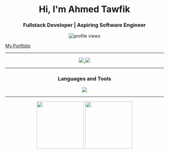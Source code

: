 <h1 align="center">Hi, I'm Ahmed Tawfik</h1>

<h3 align="center">Fullstack Developer | Aspiring Software Engineer</h3>

<p align="center">
  <img src="https://komarev.com/ghpvc/?username=freygold&label=Profile%20views&color=0e75b6&style=flat" alt="profile views" />
</p>

[My Portfolio](https://tawfik.is-a.dev/)

---

<div align="center">
  <a href="mailto:ahmedtawfik833@gmail.com">
    <img src="https://skillicons.dev/icons?i=gmail" />
  </a>
  <a href="https://linkedin.com/in/ahmed-tawfik-458353165/">
    <img src="https://skillicons.dev/icons?i=linkedin" />
  </a>
</div>

---

<h3 align="center">Languages and Tools</h3>
<p align="center">
  <img src="https://skillicons.dev/icons?i=react,nextjs,tailwindcss,nodejs,expressjs,js,ts,nestjs,mongodb,postgres,docker&perline=6" />
</p>

---

<div align="center">
  <img src="https://github-readme-stats.vercel.app/api?username=freygold&show_icons=true&theme=dark&count_private=true" height="150" />
  <img src="https://streak-stats.demolab.com?user=freygold&theme=dark" height="150" />
</div>
